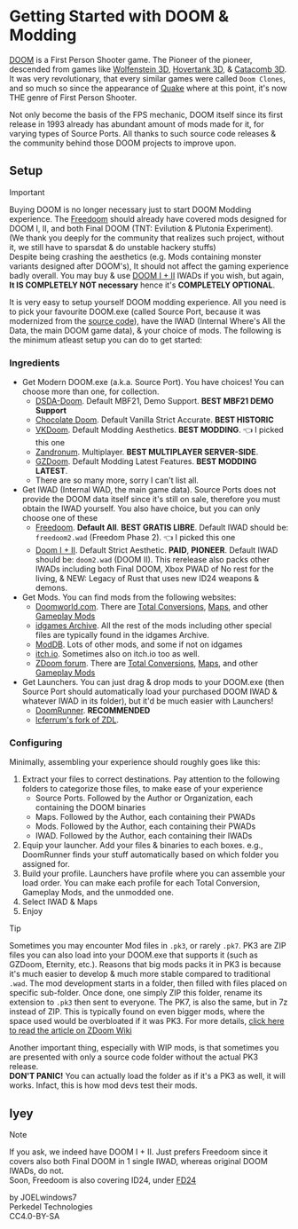 # Getting Started with DOOM & Modding

[DOOM](https://doomwiki.org/wiki/Doom) is a First Person Shooter game. The Pioneer of the pioneer, descended from games like [Wolfenstein 3D](https://doomwiki.org/wiki/Wolfenstein_3D), [Hovertank 3D](https://en.wikipedia.org/wiki/Hovertank_3D), & [Catacomb 3D](https://doomwiki.org/wiki/Catacomb_3D). 
It was very revolutionary, that every similar games were called `Doom Clones`, and so much so since the appearance of [Quake](https://doomwiki.org/wiki/Quake) where at this point, it's now THE genre of First Person Shooter.

Not only become the basis of the FPS mechanic, DOOM itself since its first release in 1993 already has abundant amount of mods made for it, for varying types of Source Ports. All thanks to such source code releases & the community behind those DOOM projects to improve upon. 

## Setup

> [!IMPORTANT]
> Buying DOOM is no longer necessary just to start DOOM Modding experience. The [Freedoom](https://freedoom.github.io/) should already have
> covered mods designed for DOOM I, II, and both Final DOOM (TNT: Evilution & Plutonia Experiment). 
> (We thank you deeply for the community that realizes such project, without it, we still have to sparsdat & do unstable hackery stuffs)  
> Despite being crashing the aesthetics (e.g. Mods containing monster variants designed after DOOM's), It should not affect the gaming experience badly overall. 
> You may buy & use [DOOM I + II](https://store.steampowered.com/app/2280/DOOM__DOOM_II/) IWADs if you wish, but again, **It IS COMPLETELY NOT necessary** hence it's **COMPLETELY OPTIONAL**.

It is very easy to setup yourself DOOM modding experience. All you need is to pick your favourite DOOM.exe (called Source Port, because it was modernized from the [source code](https://github.com/id-Software/DOOM)), have the IWAD (Internal Where's All the Data, the main DOOM game data), & your choice of mods. 
The following is the minimum atleast setup you can do to get started:

### Ingredients

- Get Modern DOOM.exe (a.k.a. Source Port). You have choices! You can choose more than one, for collection.
    - [DSDA-Doom](https://github.com/kraflab/dsda-doom). Default MBF21, Demo Support. **BEST MBF21 DEMO Support**
    - [Chocolate Doom](https://www.chocolate-doom.org/wiki/index.php/Downloads). Default Vanilla Strict Accurate. **BEST HISTORIC**
    - [VKDoom](https://vkdoom.org/download). Default Modding Aesthetics. **BEST MODDING**. 👈 I picked this one
    - [Zandronum](https://zandronum.com/download). Multiplayer. **BEST MULTIPLAYER SERVER-SIDE**.
    - [GZDoom](https://zdoom.org/downloads). Default Modding Latest Features. **BEST MODDING LATEST**. 
    - There are so many more, sorry I can't list all.
- Get IWAD (Internal WAD, the main game data). Source Ports does not provide the DOOM data itself since it's still on sale, therefore you must obtain the IWAD yourself. You also have choice, but you can only choose one of these
    - [Freedoom](https://freedoom.github.io/). **Default All**. **BEST GRATIS LIBRE**. Default IWAD should be: `freedoom2.wad` (Freedom Phase 2). 👈 I picked this one
    - [Doom I + II](https://store.steampowered.com/app/2280/DOOM__DOOM_II/). Default Strict Aesthetic. **PAID**, **PIONEER**. Default IWAD should be: `doom2.wad` (DOOM II). This rerelease also packs other IWADs including both Final DOOM, Xbox PWAD of No rest for the living, & NEW: Legacy of Rust that uses new ID24 weapons & demons.
- Get Mods. You can find mods from the following websites:
    - [Doomworld.com](https://www.doomworld.com/). There are [Total Conversions](https://www.doomworld.com/forum/86-total-conversions-full-games/), [Maps](https://www.doomworld.com/forum/4-map-releases-development/), and other [Gameplay Mods](https://www.doomworld.com/forum/83-gameplay-mods/)
    - [idgames Archive](https://www.doomworld.com/idgames). All the rest of the mods including other special files are typically found in the idgames Archive.
    - [ModDB](https://www.moddb.com/mods?filter=t&kw=&released=&genre=&theme=&players=&timeframe=&game=172&rtx=). Lots of other mods, and some if not on idgames
    - [itch.io](https://itch.io/game-mods/tag-doom). Sometimes also on itch.io too as well.
    - [ZDoom forum](https://forum.zdoom.org/index.php?sid=5d3c199fff371517a31b05c0130727f8). There are [Total Conversions](https://forum.zdoom.org/viewforum.php?f=19&sid=5cc88a122e8ed676c4847d71b1e2528e), [Maps](https://forum.zdoom.org/viewforum.php?f=42&sid=ae12c3d2a1591cf6c6fa46815e321e5d), and other [Gameplay Mods](https://forum.zdoom.org/viewforum.php?f=43)
- Get Launchers. You can just drag & drop mods to your DOOM.exe (then Source Port should automatically load your purchased DOOM IWAD & whatever IWAD in its folder), but it'd be much easier with Launchers!
    - [DoomRunner](https://github.com/Youda008/DoomRunner/releases). **RECOMMENDED**
    - [lcferrum's fork of ZDL](https://github.com/lcferrum/qzdl/releases).
    
### Configuring

Minimally, assembling your experience should roughly goes like this:

1. Extract your files to correct destinations. Pay attention to the following folders to categorize those files, to make ease of your experience
    - Source Ports. Followed by the Author or Organization, each containing the DOOM binaries
    - Maps. Followed by the Author, each containing their PWADs
    - Mods. Followed by the Author, each containing their PWADs
    - IWAD. Followed by the Author, each containing their IWADs
2. Equip your launcher. Add your files & binaries to each boxes. e.g., DoomRunner finds your stuff automatically based on which folder you assigned for.
3. Build your profile. Launchers have profile where you can assemble your load order. You can make each profile for each Total Conversion, Gameplay Mods, and the unmodded one.
4. Select IWAD & Maps
5. Enjoy

> [!TIP]
> Sometimes you may encounter Mod files in `.pk3`, or rarely `.pk7`. PK3 are ZIP files you can also load into your DOOM.exe that supports it (such as GZDoom, Eternity, etc.). 
> Reasons that big mods packs it in PK3 is because it's much easier to develop & much more stable compared to traditional `.wad`. 
> The mod development starts in a folder, then filled with files placed on specific sub-folder. Once done, one simply ZIP this folder, rename its extension to `.pk3` then sent to everyone.
> The PK7, is also the same, but in 7z instead of ZIP. This is typically found on even bigger mods, where the space used would be overbloated if it was PK3.
> For more details, [click here to read the article on ZDoom Wiki](https://zdoom.org/wiki/Using_ZIPs_as_WAD_replacement)
> 
> Another important thing, especially with WIP mods, is that sometimes you are presented with only a source code folder without the actual PK3 release.  
> **DON'T PANIC!** You can actually load the folder as if it's a PK3 as well, it will works. Infact, this is how mod devs test their mods.

## Iyey

> [!NOTE]
> If you ask, we indeed have DOOM I + II. Just prefers Freedoom since it covers also both Final DOOM in 1 single IWAD, whereas original DOOM IWADs, do not.  
> Soon, Freedoom is also covering ID24, under [FD24](https://www.doomworld.com/forum/topic/146968-fd24-free-replacement-for-id24reswad/)

by JOELwindows7  
Perkedel Technologies  
CC4.0-BY-SA